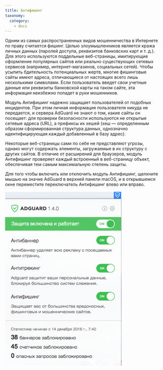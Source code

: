 ```yaml
---
title: Антифишинг
taxonomy:
  category:
    - docs
---
```


Одним из самых распространенных видов мошенничества в Интернете по праву считается фишинг. Целью злоумышленников является кража личных данных (паролей доступа, реквизитов банковских карт и т. д.). Для этого используются поддельные веб-страницы, имитирующие оформление популярных сайтов или реально существующих сетевых сервисов (например, интернет-магазинов, социальных сетей). Чтобы усыпить бдительность потенциальных жертв, многие фишинговые сайты имеют адреса, отличающиеся от настоящих всего лишь несколькими символами. Если пользователь введет свои учетные данные или реквизиты банковской карты на таком сайте, эта информация неизбежно попадет в руки мошенников.

Модуль Антифишинг надежно защищает пользователей от подобных инцидентов. При этом личная информация пользователя никуда не передается, и сервера AdGuard не знают о том, какие сайты он посещает: для проверки безопасности используются не открытые сетевые адреса (URL), а префиксы их хешей (хеш — определенным образом сформированная структура данных, однозначно идентифицирующая каждый добавленный в базу адрес).

Некоторые веб-страницы сами по себе не представляют угрозы, однако могут содержать элементы, загружаемые в их структуру с других сайтов. В отличие от расширений для браузеров, модуль Антифишинг проверяет каждый встроенный в веб-страницу объект, обеспечивая тем самым максимальную степень защиты.

Для того чтобы включить или отключить модуль Антифишинг, щелкните мышью на значке AdGuard в верхней панели macOS, и в открывшемся окне переместите переключатель Антифишинг влево или вправо.

![](adguard_mac_01.png)
